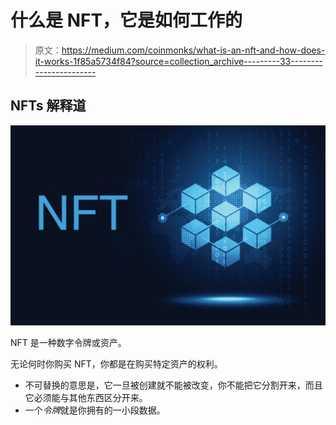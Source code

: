 # 什么是 NFT，它是如何工作的

> 原文：<https://medium.com/coinmonks/what-is-an-nft-and-how-does-it-works-1f85a5734f84?source=collection_archive---------33----------------------->

## NFTs 解释道

![](img/bdd3a143a804df7c8d90899f5ef60062.png)

NFT 是一种数字令牌或资产。

无论何时你购买 NFT，你都是在购买特定资产的权利。

*   不可替换的意思是，它一旦被创建就不能被改变，你不能把它分割开来，而且它必须能与其他东西区分开来。
*   一个*令牌*就是你拥有的一小段数据。